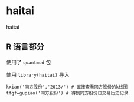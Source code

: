 haitai
======

haitai



R 语言部分
---------------------------------
使用了 `quantmod` 包

使用 `library(haitai)` 导入

    kxian('同方股份','2013/') # 直接查看同方股份的k线图
    tfgf=gupiao('同方股份') # 得到同方股份日交易历史记录
